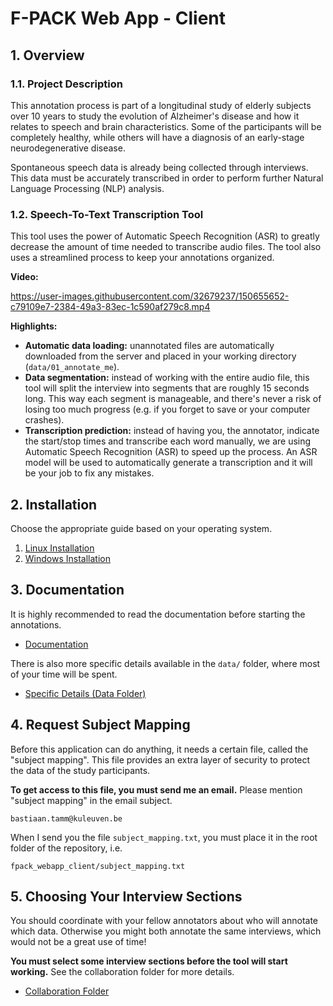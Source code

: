 # F-PACK Web App - Client

## 1. Overview

### 1.1. Project Description

This annotation process is part of a longitudinal study of elderly subjects over 10
years to study the evolution of Alzheimer's disease and how it relates to speech and
brain characteristics. Some of the participants will be completely healthy, while
others will have a diagnosis of an early-stage neurodegenerative disease.

Spontaneous speech data is already being collected through interviews. This data must
be accurately transcribed in order to perform further Natural Language Processing
(NLP) analysis.

### 1.2. Speech-To-Text Transcription Tool

This tool uses the power of Automatic Speech Recognition (ASR) to greatly decrease
the amount of time needed to transcribe audio files. The tool also uses a streamlined
process to keep your annotations organized.


**Video:**

https://user-images.githubusercontent.com/32679237/150655652-c79109e7-2384-49a3-83ec-1c590af279c8.mp4

**Highlights:**

- **Automatic data loading:** unannotated files are automatically downloaded from the
  server and placed in your working directory (`data/01_annotate_me`).
- **Data segmentation:** instead of working with the entire audio file, this tool
  will split the interview into segments that are roughly 15 seconds long. This way
  each segment is manageable, and there's never a risk of losing too much progress
  (e.g. if you forget to save or your computer crashes).
- **Transcription prediction:** instead of having you, the annotator, indicate the
  start/stop times and transcribe each word manually, we are using Automatic Speech
  Recognition (ASR) to speed up the process. An ASR model will be used to
  automatically generate a transcription and it will be your job to fix any mistakes.

## 2. Installation

Choose the appropriate guide based on your operating system.

1. [Linux Installation](install/linux/install_linux.md)
2. [Windows Installation](install/windows/install_windows.md)

## 3. Documentation

It is highly recommended to read the documentation before starting the annotations.

- [Documentation](docs/README.md)

There is also more specific details available in the `data/` folder, where most of
your time will be spent.

- [Specific Details (Data Folder)](data/README.md)
## 4. Request Subject Mapping

Before this application can do anything, it needs a certain file, called the "subject
mapping". This file provides an extra layer of security to protect the data of the
study participants.

**To get access to this file, you must send me an email.** Please mention "subject
mapping" in the email subject.
```
bastiaan.tamm@kuleuven.be
```

When I send you the file `subject_mapping.txt`, you must place it in the root folder
of the repository, i.e.
```
fpack_webapp_client/subject_mapping.txt
```

## 5. Choosing Your Interview Sections

You should coordinate with your fellow annotators about who will annotate which data.
Otherwise you might both annotate the same interviews, which would not be a great use
of time!

**You must select some interview sections before the tool will start working.** See
the collaboration folder for more details.

- [Collaboration Folder](collaboration/README.md)
